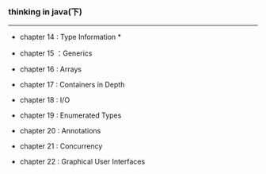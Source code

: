 ### thinking in java(下)
---

* chapter 14 : Type Information
    * 

* chapter 15 ：Generics
* chapter 16 : Arrays
* chapter 17 : Containers in Depth
* chapter 18 : I/O
* chapter 19 : Enumerated Types
* chapter 20 : Annotations
* chapter 21 : Concurrency
* chapter 22 : Graphical User Interfaces